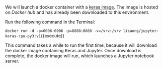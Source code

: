 We will launch a docker container with a [keras image](https://hub.docker.com/r/lisaong/jupyter-keras-cpu-py3/). The image is hosted on *Docker hub* and has already been downloaded to this environment.

Run the following command in the Terminal:

`docker run -d -p=6006:6006 -p=8888:8888 -v=/srv:/srv lisaong/jupyter-keras-cpu-py3:v1`{{execute}}

This command takes a while to run the first time, because it will download the docker image containing Keras and Jupyter. Once download is complete, the docker image will run, which launches a Jupyter notebook server.